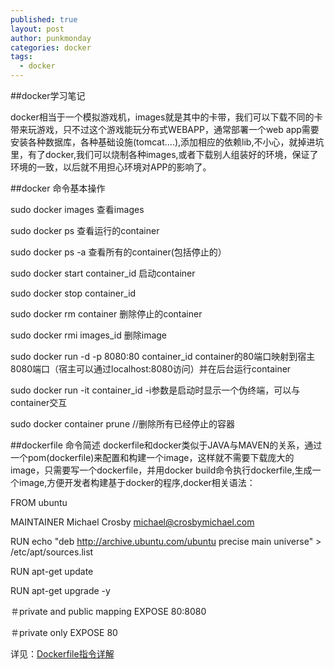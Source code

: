 ```yaml
---
published: true
layout: post
author: punkmonday
categories: docker
tags:
  - docker
---
```



##docker学习笔记

docker相当于一个模拟游戏机，images就是其中的卡带，我们可以下载不同的卡带来玩游戏，只不过这个游戏能玩分布式WEBAPP，通常部署一个web app需要安装各种数据库，各种基础设施(tomcat....),添加相应的依赖lib,不小心，就掉进坑里，有了docker,我们可以烧制各种images,或者下载别人组装好的环境，保证了环境的一致，以后就不用担心环境对APP的影响了。

##docker 命令基本操作

sudo docker images 查看images

sudo docker ps 查看运行的container

sudo docker ps -a 查看所有的container(包括停止的）

sudo docker start container_id 启动container

sudo docker stop container_id

sudo docker rm container 删除停止的container

sudo docker rmi images_id 删除image

sudo docker run -d -p 8080:80 container_id  container的80端口映射到宿主8080端口（宿主可以通过localhost:8080访问）并在后台运行container

sudo docker run -it container_id -i参数是启动时显示一个伪终端，可以与container交互

sudo docker container prune //删除所有已经停止的容器

##dockerfile 命令简述
dockerfile和docker类似于JAVA与MAVEN的关系，通过一个pom(dockerfile)来配置和构建一个image，这样就不需要下载庞大的image，只需要写一个dockerfile，并用docker build命令执行dockerfile,生成一个image,方便开发者构建基于docker的程序,docker相关语法：

FROM ubuntu

MAINTAINER Michael Crosby <michael@crosbymichael.com>

RUN echo "deb http://archive.ubuntu.com/ubuntu precise main universe" > /etc/apt/sources.list

RUN apt-get update

RUN apt-get upgrade -y

＃private and public mapping
EXPOSE 80:8080

＃private only
EXPOSE 80

详见：[Dockerfile指令详解](http://seanlook.com/2014/11/17/dockerfile-introduction/ "Dockerfile指令详解")

